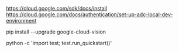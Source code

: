https://cloud.google.com/sdk/docs/install
https://cloud.google.com/docs/authentication/set-up-adc-local-dev-environment

pip install --upgrade google-cloud-vision

python -c 'import test; test.run_quickstart()'
